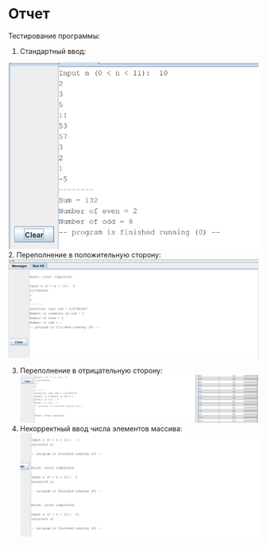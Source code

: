 # Отчет

Тестирование программы:

1. Стандартный ввод:

![Alt text](images/image.png)
2. Переполнение в положительную сторону:
![Alt text](images/image-1.png)

3. Переполнение в отрицательную сторону:
![Alt text](images/image-2.png)
4. Некорректный ввод числа элементов массива:
![Alt text](images/image-3.png)
